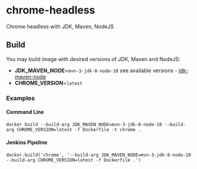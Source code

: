 # chrome-headless
Chrome headless with JDK, Maven, NodeJS

## Build

You may build image with desired versions of JDK, Maven and NodeJS:
- **JDK_MAVEN_NODE**=`mvn-3-jdk-8-node-10` see available versions - [jdk-maven-node](https://hub.docker.com/r/atools/jdk-maven-node/tags)
- **CHROME_VERSION**=`latest`

### Examples

#### Command Line

`docker build --build-arg JDK_MAVEN_NODE=mvn-3-jdk-8-node-10 --build-arg CHROME_VERSION=latest -f Dockerfile -t chrome .`

#### Jenkins Pipeline

`docker.build('chrome', '--build-arg JDK_MAVEN_NODE=mvn-3-jdk-8-node-10 --build-arg CHROME_VERSION=latest -f Dockerfile .')`
